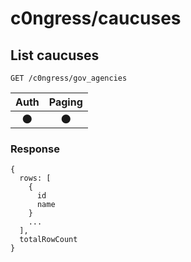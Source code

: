 # c0ngress/caucuses

## List caucuses
```
GET /c0ngress/gov_agencies
```

| Auth | Paging |
| :---: | :---: |
| 🌑 | 🌑 |

### Response
```
{
  rows: [
    {
      id
      name
    }
    ...
  ],
  totalRowCount
}
```
